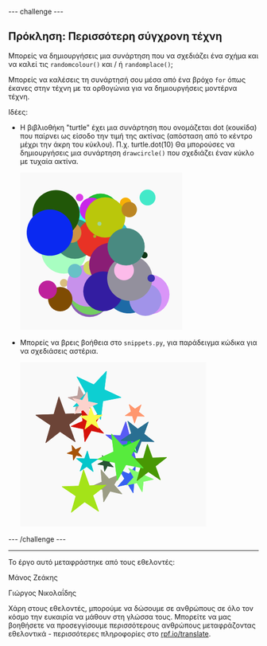 --- challenge ---

## Πρόκληση: Περισσότερη σύγχρονη τέχνη

Μπορείς να δημιουργήσεις μια συνάρτηση που να σχεδιάζει ένα σχήμα και να καλεί τις `randomcolour()` και / ή `randomplace()`;

Μπορείς να καλέσεις τη συνάρτησή σου μέσα από ένα βρόχο `for` όπως έκανες στην τέχνη με τα ορθογώνια για να δημιουργήσεις μοντέρνα τέχνη.

Ιδέες:

- Η βιβλιοθήκη "turtle" έχει μια συνάρτηση που ονομάζεται dot (κουκίδα) που παίρνει ως είσοδο την τιμή της ακτίνας (απόσταση από το κέντρο μέχρι την άκρη του κύκλου). Π.χ. turtle.dot(10) Θα μπορούσες να δημιουργήσεις μια συνάρτηση `drawcircle()` που σχεδιάζει έναν κύκλο με τυχαία ακτίνα.
    
    ![screenshot](images/modern-circles.png)

- Μπορείς να βρεις βοήθεια στο `snippets.py`, για παράδειγμα κώδικα για να σχεδιάσεις αστέρια.
    
    ![screenshot](images/modern-stars.png)

--- /challenge ---

***
Το έργο αυτό μεταφράστηκε από τους εθελοντές:

Μάνος Ζεάκης

Γιώργος Νικολαΐδης

Χάρη στους εθελοντές, μπορούμε να δώσουμε σε ανθρώπους σε όλο τον κόσμο την ευκαιρία να μάθουν στη γλώσσα τους. Μπορείτε να μας βοηθήσετε να προσεγγίσουμε περισσότερους ανθρώπους μεταφράζοντας εθελοντικά - περισσότερες πληροφορίες στο [rpf.io/translate](https://rpf.io/translate).